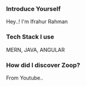  ### Introduce Yourself

Hey..! I'm Ifrahur Rahman

 ### Tech Stack I use

 MERN, JAVA, ANGULAR

 ### How did I discover Zoop?

 From Youtube..
